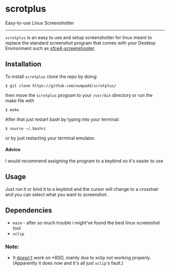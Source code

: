 # scrotplus
Easy-to-use Linux Screenshotter

---

`scrotplus` is an easy to use and setup screenshotter for linux meant to replace the standard screenshot program that comes with your Desktop Environment such as [xfce4-screenshooter](https://git.xfce.org/apps/xfce4-screenshooter/).

## Installation

To install `scrotplus` clone the repo by doing:

`$ git clone https://github.com/numpadd/scrotplus/`

then move the `scrotplus` program to your `/usr/bin` directory or run the make file with

`$ make`

After that just restart bash by typing into your terminal:

`$ source ~/.bashrc`

or by just restarting your terminal emulator.

#### Advice

I would recommend assigning the program to a keybind so it's easier to use

## Usage

Just run it or bind it to a keybind and the cursor will change to a crosshair and you can select what you want to screenshot.

## Dependencies

* `maim` - after so much trouble i might've found the best linux screenshot tool
* `xclip`

### Note:
* It [doesn't](https://cdn.discordapp.com/attachments/515300853079474186/568473698034647041/unknown.png) work on *BSD, mainly due to xclip not working properly. (Apparently it does now and it's all just `xclip`'s fault.)
